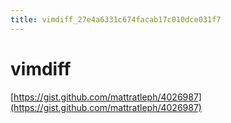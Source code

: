 ```yaml
---
title: vimdiff_27e4a6331c674facab17c010dce031f7
---
```


# vimdiff

[https://gist.github.com/mattratleph/4026987](https://gist.github.com/mattratleph/4026987)
